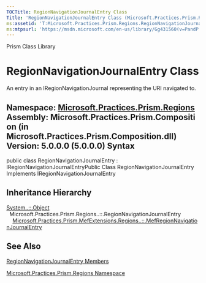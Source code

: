 ```yaml
---
TOCTitle: RegionNavigationJournalEntry Class
Title: 'RegionNavigationJournalEntry Class (Microsoft.Practices.Prism.Regions)'
ms:assetid: 'T:Microsoft.Practices.Prism.Regions.RegionNavigationJournalEntry'
ms:mtpsurl: 'https://msdn.microsoft.com/en-us/library/Gg431560(v=PandP.50)'
---
```


Prism Class Library

RegionNavigationJournalEntry Class
==================================

An entry in an IRegionNavigationJournal representing the URI navigated to.

**Namespace:** [Microsoft.Practices.Prism.Regions](https://msdn.microsoft.com/n:microsoft.practices.prism.regions)
**Assembly:** Microsoft.Practices.Prism.Composition (in Microsoft.Practices.Prism.Composition.dll) Version: 5.0.0.0 (5.0.0.0)
Syntax
------

<span id="syntaxToggle"></span>public class RegionNavigationJournalEntry : IRegionNavigationJournalEntryPublic Class RegionNavigationJournalEntry Implements IRegionNavigationJournalEntry

Inheritance Hierarchy
---------------------

<span id="familyToggle"></span>[System..::.Object](http://msdn2.microsoft.com/en-us/library/e5kfa45b)
  Microsoft.Practices.Prism.Regions..::.RegionNavigationJournalEntry
    [Microsoft.Practices.Prism.MefExtensions.Regions..::.MefRegionNavigationJournalEntry](https://msdn.microsoft.com/t:microsoft.practices.prism.mefextensions.regions.mefregionnavigationjournalentry)

See Also
--------

<span id="seeAlsoToggle"></span>
[RegionNavigationJournalEntry Members](https://msdn.microsoft.com/allmembers.t:microsoft.practices.prism.regions.regionnavigationjournalentry)

[Microsoft.Practices.Prism.Regions Namespace](https://msdn.microsoft.com/n:microsoft.practices.prism.regions)
